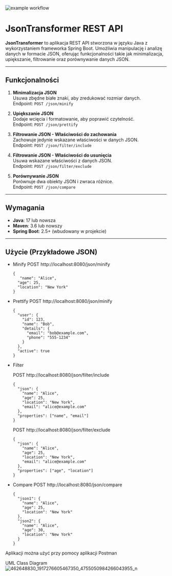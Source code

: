 ![example workflow](https://github.com/icerstop/projekt/actions/workflows/ci.yml/badge.svg)

# JsonTransformer REST API

**JsonTransformer** to aplikacja REST API stworzona w języku Java z wykorzystaniem frameworka Spring Boot. Umożliwia manipulację i analizę danych w formacie JSON, oferując funkcjonalności takie jak minimalizacja, upiększanie, filtrowanie oraz porównywanie danych JSON.

---

## Funkcjonalności

1. **Minimalizacja JSON**  
   Usuwa zbędne białe znaki, aby zredukować rozmiar danych.  
   Endpoint: `POST /json/minify`

2. **Upiększanie JSON**  
   Dodaje wcięcia i formatowanie, aby poprawić czytelność.  
   Endpoint: `POST /json/prettify`

3. **Filtrowanie JSON - Właściwości do zachowania**  
   Zachowuje jedynie wskazane właściwości w danych JSON.  
   Endpoint: `POST /json/filter/include`

4. **Filtrowanie JSON - Właściwości do usunięcia**  
   Usuwa wskazane właściwości z danych JSON.  
   Endpoint: `POST /json/filter/exclude`

5. **Porównywanie JSON**  
   Porównuje dwa obiekty JSON i zwraca różnice.  
   Endpoint: `POST /json/compare`

---

## Wymagania

- **Java**: 17 lub nowsza
- **Maven**: 3.6 lub nowszy
- **Spring Boot**: 2.5+ (wbudowany w projekcie)

---

## Użycie (Przykładowe JSON)
- Minify
   POST http://localhost:8080/json/minify
   ```
   {
      "name": "Alice",
     "age": 25,
     "location": "New York"
   }
   ```

- Prettify
   POST http://localhost:8080/json/minify
   ```
   {
     "user": {
       "id": 123,
       "name": "Bob",
       "details": {
         "email": "bob@example.com",
         "phone": "555-1234"
       }
     },
     "active": true
   }
   ```

- Filter
  
  POST http://localhost:8080/json/filter/include
   ```
   {
     "json": {
       "name": "Alice",
       "age": 25,
       "location": "New York",
       "email": "alice@example.com"
     },
     "properties": ["name", "email"]
   }
   ```
  POST http://localhost:8080/json/filter/exclude
   ```
   {
     "json": {
       "name": "Alice",
       "age": 25,
       "location": "New York",
       "email": "alice@example.com"
     },
     "properties": ["age", "location"]
   }
   ```
- Compare
   POST http://localhost:8080/json/compare
   ```
   {
     "json1": {
       "name": "Alice",
       "age": 25,
       "location": "New York"
     },
     "json2": {
       "name": "Alice",
       "age": 30,
       "location": "New York"
     }
   }
   ```

Aplikacji można użyć przy pomocy aplikacji Postman
   


UML Class Diagram
![462648830_1917276605467350_4755050984266043955_n](https://github.com/user-attachments/assets/8872756e-77c2-493a-869d-ff6cbeda0522)
